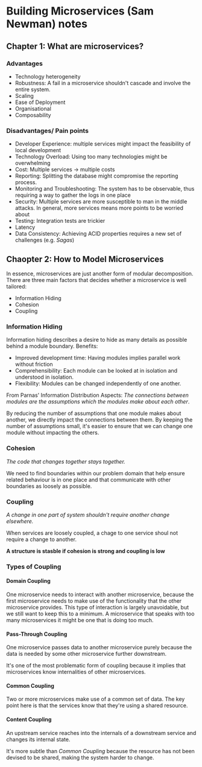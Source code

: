 # Building Microservices (Sam Newman) notes
## Chapter 1: What are microservices?
### Advantages
- Technology heterogeneity
- Robustness: A fail in a microservice shouldn't cascade and involve the entire system.
- Scaling
- Ease of Deployment
- Organisational
- Composability
### Disadvantages/ Pain points
- Developer Experience: multiple services might impact the feasibility of local development
- Technology Overload: Using too many technologies might be overwhelming 
- Cost: Multiple services -> multiple costs
- Reporting: Splitting the database might compromise the reporting process.
- Monitoring and Troubleshooting: The system has to be observable, thus requiring a way to gather the logs in one place
- Security: Multiple services are more susceptible to man in the middle attacks. In general, more services means more points to be worried about
- Testing: Integration tests are trickier
- Latency
- Data Consistency: Achieving ACID properties requires a new set of challenges (e.g. *Sagas*)
## Chaopter 2: How to Model Microservices
In essence, microservices are just another form of modular decomposition. There are three main factors that decides whether a microservice is well tailored:
- Information Hiding
- Cohesion
- Coupling
### Information Hiding
Information hiding describes a desire to hide as many details as possible behind a module boundary.
Benefits:
- Improved development time: Having modules implies parallel work without friction
- Comprehensibility: Each module can be looked at in isolation and understood in isolation.
- Flexibility: Modules can be changed independently of one another.

From Parnas' Information Distribution Aspects: *The connections between modules are the assumptions which the modules make about each other*.

By reducing the number of assumptions that one module makes about another, we directly impact the connections between them. By keeping
the number of assumptions small, it's easier to ensure that we can change one module without impacting the others.
### Cohesion
*The code that changes together stays together.*

We need to find boundaries within our problem domain that help ensure related behaviour is in one place and that communicate with other boundaries as loosely as possible.
### Coupling
*A change in one part of system shouldn't require another change elsewhere.* 

When services are loosely coupled, a chage to one service shoul not require a change to another.

**A structure is stasble if cohesion is strong and coupling is low**
### Types of Coupling
#### Domain Coupling
One microservice needs to interact with another microservice, because the first microservice needs to make use of the functionality that the other microservice provides.
This type of interaction is largely unavoidable, but we still want to keep this to a minimum. A microservice that speaks with too many microservices it might be one that is doing too much.
#### Pass-Through Coupling 
One microservice passes data to another microservice purely because the data is needed by some other microservice further downstream.

It's one of the most problematic form of coupling because it implies that microservices know internalities of other microservices.
#### Common Coupling
Two or more microservices make use of a common set of data. The key point here is that the services know that they're using a shared resource.
#### Content Coupling
An upstream service reaches into the internals of a downstream service and changes its internal state.

It's more subtle than *Common Coupling* because the resource has not been devised to be shared, making the system harder to change.

